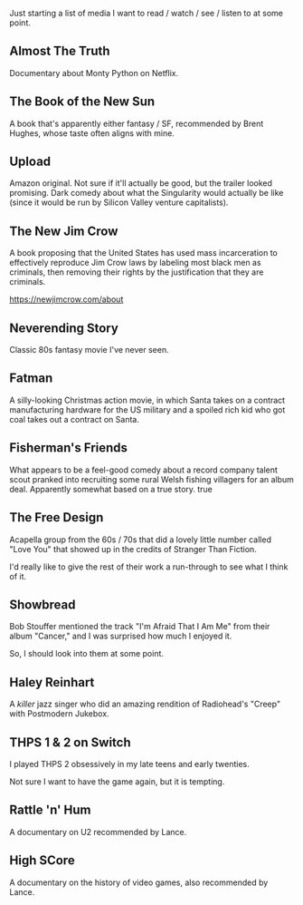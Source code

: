 Just starting a list of media I want to read / watch / see / listen to at some
point.


## Almost The Truth

Documentary about Monty Python on Netflix.


## The Book of the New Sun

A book that's apparently either fantasy / SF, recommended by Brent Hughes,
whose taste often aligns with mine.


## Upload

Amazon original. Not sure if it'll actually be good, but the trailer looked
promising. Dark comedy about what the Singularity would actually be like (since
it would be run by Silicon Valley venture capitalists).


## The New Jim Crow

A book proposing that the United States has used mass incarceration to
effectively reproduce Jim Crow laws by labeling most black men as criminals,
then removing their rights by the justification that they are criminals.

https://newjimcrow.com/about


## Neverending Story

Classic 80s fantasy movie I've never seen.


## Fatman

A silly-looking Christmas action movie, in which Santa takes on a contract
manufacturing hardware for the US military and a spoiled rich kid who got coal
takes out a contract on Santa.


## Fisherman's Friends

What appears to be a feel-good comedy about a record company talent scout
pranked into recruiting some rural Welsh fishing villagers for an album deal.
Apparently somewhat based on a true story.
true

## The Free Design

Acapella group from the 60s / 70s that did a lovely little number called "Love
You" that showed up in the credits of Stranger Than Fiction.

I'd really like to give the rest of their work a run-through to see what I
think of it.


## Showbread

Bob Stouffer mentioned the track "I'm Afraid That I Am Me" from their album
"Cancer," and I was surprised how much I enjoyed it.

So, I should look into them at some point.


## Haley Reinhart

A _killer_ jazz singer who did an amazing rendition of Radiohead's "Creep" with
Postmodern Jukebox.


## THPS 1 & 2 on Switch

I played THPS 2 obsessively in my late teens and early twenties.

Not sure I want to have the game again, but it is tempting.


## Rattle 'n' Hum

A documentary on U2 recommended by Lance.


## High SCore

A documentary on the history of video games, also recommended by Lance.
